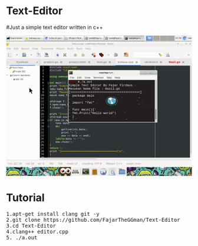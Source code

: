 # Text-Editor
#Just a simple text editor written in c++

![alt text](https://github.com/FajarTheGGman/Text-Editor/blob/master/.img/pict.jpeg)

# Tutorial
<pre>
1.apt-get install clang git -y
2.git clone https://github.com/FajarTheGGman/Text-Editor
3.cd Text-Editor
4.clang++ editor.cpp
5. ./a.out
</pre>
